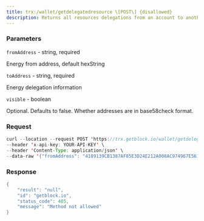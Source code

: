 ```yaml
---
title: trx:/wallet/getdelegatedresource \[POST\] {disallowed}
description: Returns all resources delegations from an account to another account.The fromAddress can be retrieved from theGetDelegatedResourceAccountIndex API.
---
```


### Parameters


`fromAddress` - string, required

Energy from address, default hexString

`toAddress` - string, required

Energy delegation information

`visible` - boolean

Optional. Defaults to false. Whether addresses are in base58check
format.

### Request

``` java
curl --location --request POST 'https://trx.getblock.io/wallet/getdelegatedresource' \
--header 'x-api-key: YOUR-API-KEY' \
--header 'Content-Type: application/json' \
--data-raw '{"fromAddress": "4189139CB1387AF85E3D24E212A008AC974967E561", "toAddress": "41af80f3c6d502b0f53e5fdd2d09d52051a3ba7054"}'
```

###  Response

``` java
{
    "result": "null",
    "id": "getblock.io",
    "status_code": 405,
    "message": "Method not allowed"
}
```

